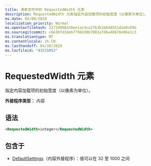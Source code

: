 ```yaml
---
title: 清单文件中的 RequestedWidth 元素
description: RequestedWidth 元素指定内容加载项的初始宽度（以像素为单位）。
ms.date: 04/09/2020
localization_priority: Normal
ms.openlocfilehash: 2272d998a30ee1ac4ca2763b1b640551d2e0c69b
ms.sourcegitcommit: c6e3bfd3deb77982d0b7082afd6a48678e96e1c3
ms.translationtype: MT
ms.contentlocale: zh-CN
ms.lasthandoff: 04/10/2020
ms.locfileid: "43215052"
---
```

# <a name="requestedwidth-element"></a>RequestedWidth 元素

指定内容加载项的初始宽度（以像素为单位）。

**外接程序类型：** 内容

## <a name="syntax"></a>语法

```XML
<RequestedWidth>integer</RequestedWidth>
```

## <a name="contained-in"></a>包含于

- [DefaultSettings](defaultsettings.md)（内容外接程序）：值可以在 32 至 1000 之间
